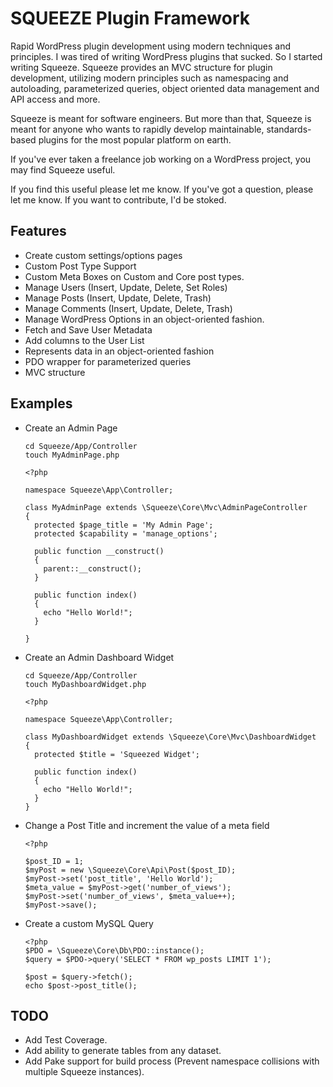 # SQUEEZE Plugin Framework

Rapid WordPress plugin development using modern techniques and principles. I was tired of writing WordPress plugins that sucked. So I started writing Squeeze. Squeeze provides an MVC structure for plugin development, utilizing modern principles such as namespacing and autoloading, parameterized queries, object oriented data management and API access and more.

Squeeze is meant for software engineers. But more than that, Squeeze is meant for anyone who wants to rapidly develop maintainable, standards-based plugins for the most popular platform on earth.

If you've ever taken a freelance job working on a WordPress project, you may find Squeeze useful.

If you find this useful please let me know. If you've got a question, please let me know. If you want to contribute, I'd be stoked.

## Features
* Create custom settings/options pages
* Custom Post Type Support
* Custom Meta Boxes on Custom and Core post types.
* Manage Users (Insert, Update, Delete, Set Roles)
* Manage Posts (Insert, Update, Delete, Trash)
* Manage Comments (Insert, Update, Delete, Trash)
* Manage WordPress Options in an object-oriented fashion.
* Fetch and Save User Metadata
* Add columns to the User List
* Represents data in an object-oriented fashion
* PDO wrapper for parameterized queries
* MVC structure

## Examples
* Create an Admin Page

    ```
    cd Squeeze/App/Controller
    touch MyAdminPage.php
    ```
    ```
    <?php
    
    namespace Squeeze\App\Controller;
    
    class MyAdminPage extends \Squeeze\Core\Mvc\AdminPageController
    {
      protected $page_title = 'My Admin Page';
      protected $capability = 'manage_options';
    
      public function __construct()
      {
        parent::__construct();
      }
    
      public function index()
      {
        echo "Hello World!";
      }
    
    }
    ```
* Create an Admin Dashboard Widget

    ```
    cd Squeeze/App/Controller
    touch MyDashboardWidget.php
    ```
    ```
    <?php

    namespace Squeeze\App\Controller;
    
    class MyDashboardWidget extends \Squeeze\Core\Mvc\DashboardWidget
    {
      protected $title = 'Squeezed Widget';
    
      public function index()
      {
        echo "Hello World!";
      }
    }
    ```
* Change a Post Title and increment the value of a meta field

    ```
    <?php
    
    $post_ID = 1;
    $myPost = new \Squeeze\Core\Api\Post($post_ID);
    $myPost->set('post_title', 'Hello World');
    $meta_value = $myPost->get('number_of_views');
    $myPost->set('number_of_views', $meta_value++);
    $myPost->save();
    ```
* Create a custom MySQL Query

    ````
    <?php
    $PDO = \Squeeze\Core\Db\PDO::instance();
    $query = $PDO->query('SELECT * FROM wp_posts LIMIT 1');

    $post = $query->fetch();
    echo $post->post_title();
    ````

## TODO
* Add Test Coverage.
* Add ability to generate tables from any dataset.
* Add Pake support for build process (Prevent namespace collisions with multiple Squeeze instances).